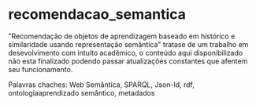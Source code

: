 recomendacao_semantica
======================

"Recomendação de objetos de aprendizagem baseado em histórico e similaridade usando representação semântica"
tratase de um trabalho em desevolvimento com intuíto acadêmico, o conteúdo aqui disponibilizado não esta finalizado 
podendo passar atualizações constantes que afentem seu funcionamento.

Palavras chaches:
Web Semântica, SPARQL, Json-ld, rdf, ontologiaaprendizado semântico, metadados
